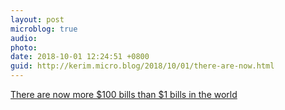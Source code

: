 ```yaml
---
layout: post
microblog: true
audio: 
photo: 
date: 2018-10-01 12:24:51 +0800
guid: http://kerim.micro.blog/2018/10/01/there-are-now.html
---
```

[There are now more $100 bills than $1 bills in the world](https://qz.com/1395050/there-are-now-more-100-bills-than-1-bills-in-the-world/)

